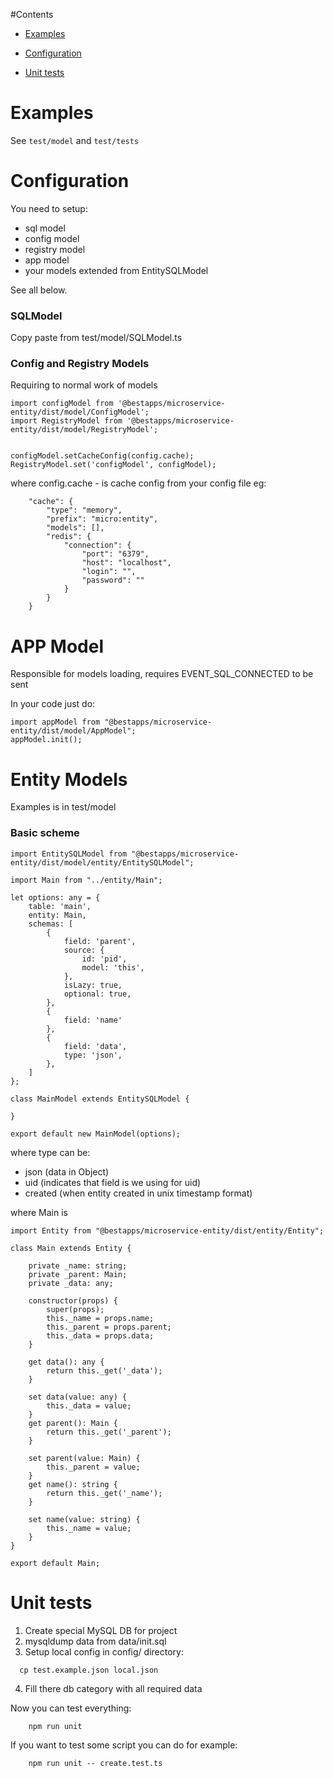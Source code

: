 #Contents

- [Examples](#Examples)

- [Configuration](#Configuration)

- [Unit tests](#Unit-tests)

# Examples

See `test/model` and `test/tests`

# Configuration

You need to setup:
- sql model
- config model
- registry model
- app model
- your models extended from EntitySQLModel

See all below.

### SQLModel

Copy paste from test/model/SQLModel.ts

### Config and Registry Models
Requiring to normal work of models

``` 
import configModel from '@bestapps/microservice-entity/dist/model/ConfigModel';
import RegistryModel from '@bestapps/microservice-entity/dist/model/RegistryModel';


configModel.setCacheConfig(config.cache);
RegistryModel.set('configModel', configModel);

```
where config.cache - is cache config from your config file eg:
```
    "cache": {
        "type": "memory",
        "prefix": "micro:entity",
        "models": [],
        "redis": {
            "connection": {
                "port": "6379",
                "host": "localhost",
                "login": "",
                "password": ""
            }
        }
    }
```

# APP Model
Responsible for models loading, requires EVENT_SQL_CONNECTED to be sent

In your code just do:
```
import appModel from "@bestapps/microservice-entity/dist/model/AppModel";
appModel.init();

```

# Entity Models

Examples is in test/model

### Basic scheme
```
import EntitySQLModel from "@bestapps/microservice-entity/dist/model/entity/EntitySQLModel";

import Main from "../entity/Main";

let options: any = {
    table: 'main',
    entity: Main,
    schemas: [
        {
            field: 'parent',
            source: {
                id: 'pid',
                model: 'this',
            },
            isLazy: true,
            optional: true,
        },
        {
            field: 'name'
        },
        {
            field: 'data',
            type: 'json',
        },
    ]
};

class MainModel extends EntitySQLModel {

}

export default new MainModel(options);
```

where type can be:
- json (data in Object)
- uid (indicates that field is we using for uid)
- created (when entity created in unix timestamp format)

where Main is
```
import Entity from "@bestapps/microservice-entity/dist/entity/Entity";

class Main extends Entity {

    private _name: string;
    private _parent: Main;
    private _data: any;

    constructor(props) {
        super(props);
        this._name = props.name;
        this._parent = props.parent;
        this._data = props.data;
    }

    get data(): any {
        return this._get('_data');
    }

    set data(value: any) {
        this._data = value;
    }
    get parent(): Main {
        return this._get('_parent');
    }

    set parent(value: Main) {
        this._parent = value;
    }
    get name(): string {
        return this._get('_name');
    }

    set name(value: string) {
        this._name = value;
    }
}

export default Main;
```

# Unit tests

1. Create special MySQL DB for project
2. mysqldump data from data/init.sql
3. Setup local config in config/ directory:

```
  cp test.example.json local.json
```
4. Fill there db category with all required data

Now you can test everything:

```
    npm run unit
```

If you want to test some script you can do for example:

```
    npm run unit -- create.test.ts
```


